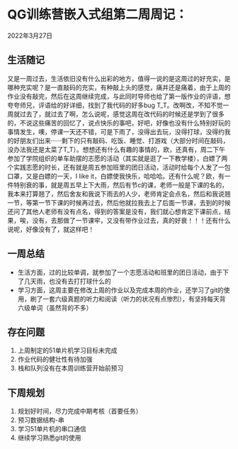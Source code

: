 # QG训练营嵌入式组第二周周记：
2022年3月27日

## 生活随记

​	又是一周过去，生活依旧没有什么出彩的地方，值得一说的是这周过的好充实，是哪种充实呢？是一直敲码的充实，有种敲上头的感觉，痛并还是痛着，由于上周的作业没有敲完，然后在这周继续完成，与此同时导师也给了第一版作业的评语，想夸夸师兄，评语给的好详细，找到了我代码的好多bug T_T。改啊改，不知不觉一周就过去了，就过去了啊，怎么说呢，感觉这周在改代码的时候还是学到了很多的，不说这些痛苦的回忆了，说点快乐的事吧，好吧，好像也没有什么特别好玩的事情发生，噢，停课一天还不错，可是下雨了，没得出去玩，没得打球，没得约我的好朋友们出来······剩下的只有敲码、吃饭、睡觉、打游戏（大部分时间在敲码，没办法我还是太菜了T_T）。想想还有什么有趣的事情的，欧，还真有，周二下午参加了学院组织的单车助摆的志愿的活动（其实就是逛了一下教学楼），白嫖了两个实践志愿的时长，还有就是周五参加班里的团日活动，活动时给每个人发了一包口罩，又是白嫖的一天，I like it，白嫖使我快乐，哈哈哈。还有什么呢？欧，有一件特别衰的事，就是周五早上下大雨，然后有节c的课，老师一般是下课的名的，我本来打算翘了，然后舍友和我说下雨去的人少，老师肯定会点名，然后和我说翘一节，等第一节下课的时候再过去，然后他就拉我去上了后面一节课，去到的时候还问了其他人老师有没有点名，得到的答案是没有，我们就心想肯定下课前点，结果，唉，没有，去那做了一节课牢，又没有带作业过去，真的好衰！！！还有什么说呢，好像没有了，就这样吧！

## 一周总结

- 生活方面，过的比较单调，就参加了一个志愿活动和班里的团日活动，由于下了几天雨，也没有去打打球什么的
- 学习方面，这周主要在修改上周的作业以及完成本周的作业，还学习了git的使用，刷了一套六级真题的听力和阅读（听力的状况有点惨烈），有坚持每天背六级单词（虽然背的不多）

## 存在问题

1. 上周制定的51单片机学习目标未完成
2. 作业代码的健壮性有待加强
3. 栈和队列没有在本周训练营开始前预习

## 下周规划

1. 规划好时间，尽力完成中期考核（首要任务）
2. 预习数据结构-串
3. 学习51单片机的串口通信
4. 继续学习熟悉git的使用


